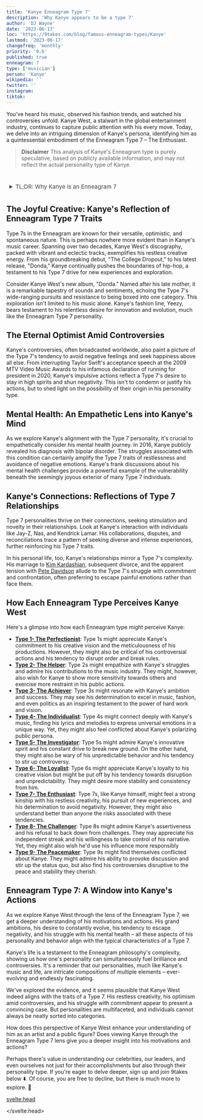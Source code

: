 ```yaml
---
title: 'Kanye Enneagram Type 7'
description: 'Why Kanye appears to be a type 7'
author: 'DJ Wayne'
date: '2023-06-17'
loc: 'https://9takes.com/blog/famous-enneagram-types/Kanye'
lastmod: '2023-06-17'
changefreq: 'monthly'
priority: '0.6'
published: true
enneagram: 7
type: ['musician']
person: 'Kanye'
wikipedia: ''
twitter: ''
instagram:
tiktok:
---
```


<!--
notes:
Kanye West
Kanye West new album
Kanye West songs
Kanye West net worth
Kanye West Yeezy
Kanye West fashion
Kanye West and Kim Kardashian
Kanye West Donda
Kanye West tour
Kanye West discography
Kanye West news
Kanye West biography
Kanye West quotes
Kanye West sneakers
Kanye West music videos
Kanye West awards
Kanye West collaborations
Kanye West concerts
Kanye West merchandise
Kanye West interviews -->

<script>
	import  PopCard  from "../../../lib/components/atoms/PopCard.svelte";
</script>

<p class="firstLetter">You've heard his music, observed his fashion trends, and watched his controversies unfold. Kanye West, a stalwart in the global entertainment industry, continues to capture public attention with his every move. Today, we delve into an intriguing dimension of Kanye's persona, identifying him as a quintessential embodiment of the Enneagram Type 7 – The Enthusiast.</p>

> **Disclaimer** This analysis of Kanye's Enneagram type is purely speculative, based on publicly available information, and may not reflect the actual personality type of Kanye.

<div
	style="display: flex;
    justify-content: center;
    margin: 1rem 0;
	"
>
	<PopCard
		image={`/types/7s/${'Kanye'}.webp`}
		showIcon={false}
		enneagramType="7"
		displayText="Kanye"
		subtext=""
	/>
</div>

<details>
<summary class="accordion">TL;DR: Why Kanye is an Enneagram 7</summary>
<div class="panel">
<ul>
<li><b>Kanye's Relentless Creativity</b>: When we think of Kanye, his boundary-pushing music and fashion come to mind. His discography and fashion line, Yeezy, reflect the Enneagram Type 7's relentless drive for exploration and innovation. From "The College Dropout" to "Donda," Kanye's eclectic music encapsulates the restless creative energy inherent in Type 7s.</li>
<li><b>Kanye's Inner World</b>: Inside Kanye's mind, there's a continuous pursuit of novelty and avoidance of negative emotions, typical of Type 7s. His tendency to constantly create and innovate likely stems from this desire for new experiences, making his day-to-day life a vibrant, ever-changing landscape.
</li>
<li><b>Controversies and Type 7 Traits</b>: Kanye's controversies, like his interruption of Taylor Swift's acceptance speech and his presidential bid, echo Type 7's drive to maintain positivity and avoid negativity. This isn't to excuse his actions, but an empathetic lens into how Type 7's core fear of pain and deprivation might manifest in real-world scenarios.
</li>
<li><b>Kanye's Core Motivation</b>: Kanye's core motivation as a Type 7 seems to be a quest for freedom and satisfaction. Whether it's his constant musical evolution, his audacious public statements, or his exploration in the fashion industry, all can be traced back to the Type 7's innate desire for variety and personal fulfillment.
</li>
</ul>
  </div>
</details>

## The Joyful Creative: Kanye's Reflection of Enneagram Type 7 Traits

Type 7s in the Enneagram are known for their versatile, optimistic, and spontaneous nature. This is perhaps nowhere more evident than in Kanye's music career. Spanning over two decades, Kanye West's discography, packed with vibrant and eclectic tracks, exemplifies his restless creative energy. From his groundbreaking debut, "The College Dropout," to his latest release, "Donda," Kanye continually pushes the boundaries of hip-hop, a testament to his Type 7 drive for new experiences and exploration.

Consider Kanye West's new album, "Donda." Named after his late mother, it is a remarkable tapestry of sounds and sentiments, echoing the Type 7's wide-ranging pursuits and resistance to being boxed into one category. This exploration isn't limited to his music alone. Kanye's fashion line, Yeezy, bears testament to his relentless desire for innovation and evolution, much like the Enneagram Type 7 personality.

## The Eternal Optimist Amid Controversies

Kanye's controversies, often broadcasted worldwide, also paint a picture of the Type 7's tendency to avoid negative feelings and seek happiness above all else. From interrupting Taylor Swift's acceptance speech at the 2009 MTV Video Music Awards to his infamous declaration of running for president in 2020, Kanye's impulsive actions reflect a Type 7's desire to stay in high spirits and shun negativity. This isn't to condemn or justify his actions, but to shed light on the possibility of their origin in his personality type.

## Mental Health: An Empathetic Lens into Kanye's Mind

As we explore Kanye's alignment with the Type 7 personality, it's crucial to empathetically consider his mental health journey. In 2016, Kanye publicly revealed his diagnosis with bipolar disorder. The struggles associated with this condition can certainly amplify the Type 7 traits of restlessness and avoidance of negative emotions. Kanye's frank discussions about his mental health challenges provide a powerful example of the vulnerability beneath the seemingly joyous exterior of many Type 7 individuals.

## Kanye's Connections: Reflections of Type 7 Relationships

Type 7 personalities thrive on their connections, seeking stimulation and novelty in their relationships. Look at Kanye's interaction with individuals like Jay-Z, Nas, and Kendrick Lamar. His collaborations, disputes, and reconciliations trace a pattern of seeking diverse and intense experiences, further reinforcing his Type 7 traits.

In his personal life, too, Kanye's relationships mirror a Type 7's complexity. His marriage to <a href="/blog/famous-enneagram-types/Kim-Kardashian">Kim Kardashian</a>, subsequent divorce, and the apparent tension with <a href="/blog/famous-enneagram-types/Pete-Davidson">Pete Davidson</a> allude to the Type 7's struggle with commitment and confrontation, often preferring to escape painful emotions rather than face them.

## How Each Enneagram Type Perceives Kanye West

Here's a glimpse into how each Enneagram type might perceive Kanye:

- **[Type 1- The Perfectionist](/blog/enneagram/enneagram-type-1)**: Type 1s might appreciate Kanye's commitment to his creative vision and the meticulousness of his productions. However, they might also be critical of his controversial actions and his tendency to disrupt order and break rules.
- **[Type 2- The Helper](/blog/enneagram/enneagram-type-2)**: Type 2s might empathize with Kanye's struggles and admire his contributions to the music industry. They might, however, also wish for Kanye to show more sensitivity towards others and exercise more restraint in his public actions.
- **[Type 3- The Achiever](/blog/enneagram/enneagram-type-3)**: Type 3s might resonate with Kanye's ambition and success. They may see his determination to excel in music, fashion, and even politics as an inspiring testament to the power of hard work and vision.
- **[Type 4- The Individualist](/blog/enneagram/enneagram-type-4)**: Type 4s might connect deeply with Kanye's music, finding his lyrics and melodies to express universal emotions in a unique way. Yet, they might also feel conflicted about Kanye's polarizing public persona.
- **[Type 5- The Investigator](/blog/enneagram/enneagram-type-5)**: Type 5s might admire Kanye's innovative spirit and his constant drive to break new ground. On the other hand, they might also be wary of his unpredictable behavior and his tendency to stir up controversy.
- **[Type 6- The Loyalist](/blog/enneagram/enneagram-type-6)**: Type 6s might appreciate Kanye's loyalty to his creative vision but might be put off by his tendency towards disruption and unpredictability. They might desire more stability and consistency from him.
- **[Type 7- The Enthusiast](/blog/enneagram/enneagram-type-7)**: Type 7s, like Kanye himself, might feel a strong kinship with his restless creativity, his pursuit of new experiences, and his determination to avoid negativity. However, they might also understand better than anyone the risks associated with these tendencies.
- **[Type 8- The Challenger](/blog/enneagram/enneagram-type-8)**: Type 8s might admire Kanye's assertiveness and his refusal to back down from challenges. They may appreciate his independent streak and his willingness to take control of his narrative. Yet, they might also wish he'd use his influence more responsibly
- **[Type 9- The Peacemaker](/blog/enneagram/enneagram-type-9)**: Type 9s might find themselves conflicted about Kanye. They might admire his ability to provoke discussion and stir up the status quo, but also find his controversies disruptive to the peace and stability they cherish.

## Enneagram Type 7: A Window into Kanye's Actions

As we explore Kanye West through the lens of the Enneagram Type 7, we get a deeper understanding of his motivations and actions. His grand ambitions, his desire to constantly evolve, his tendency to escape negativity, and his struggle with his mental health – all these aspects of his personality and behavior align with the typical characteristics of a Type 7.

Kanye's life is a testament to the Enneagram philosophy's complexity, showing us how one's personality can simultaneously fuel brilliance and controversies. It's a reminder that our personalities, much like Kanye's music and life, are intricate compositions of multiple elements – ever-evolving and endlessly fascinating.

We've explored the evidence, and it seems plausible that Kanye West indeed aligns with the traits of a Type 7. His restless creativity, his optimism amid controversies, and his struggle with commitment appear to present a convincing case. But personalities are multifaceted, and individuals cannot always be neatly sorted into categories.

How does this perspective of Kanye West enhance your understanding of him as an artist and a public figure? Does viewing Kanye through the Enneagram Type 7 lens give you a deeper insight into his motivations and actions?

Perhaps there's value in understanding our celebrities, our leaders, and even ourselves not just for their accomplishments but also through their personality type. If you're eager to delve deeper, sign up and join 9takes below ⬇️. Of course, you are free to decline, but there is much more to explore. 🚀

<svelte:head>

<script type="application/ld+json">
  {
  "@context": "http://schema.org",
  "@graph": [
    {
      "@type": "Article",
      "articleBody": "This article explores the personality traits of Kanye West from the perspective of the Enneagram Type 7. Known for his restless creativity, a quest for new experiences, and a desire to avoid negativity, Kanye embodies many characteristics of Type 7 personalities. The article discusses various facets of Kanye's life and career that demonstrate his Type 7 characteristics, including his rise to fame, his inner world, controversies he's faced, and how these elements might be related to the core attributes of a Type 7.",
      "creator" : ["DJ Wayne"],
      "author": {
        "@type": "Person",
        "name": "DJ Wayne",
        "sameAs": ["https://www.instagram.com/djwayne3/", "https://www.youtube.com/@djwayne3", "https://www.linkedin.com/in/davidtwayne/", "https://twitter.com/djwayne3"
        ]
      },
      "dateModified": {
        "@type": "Date",
        "@value": "2023-06-23"
      },
      "datePublished": {
        "@type": "Date",
        "@value": "2023-06-23"
      },
      "description": "This blog post examines the reasons why Kanye West might be an Enneagram Type 7. It focuses on his personality traits, his motivations, his inner world, controversies he's faced, and how these elements might be related to the core attributes of a Type 7.",
      "headline": "Unraveling Kanye West: An Insight Into His Enneagram Type 7 Personality",
      "image": {
        "@type": "ImageObject",
        "height": 900,
        "url": "https://9takes.com/types/7s/Kanye.webp",
        "width": 900
      },
      "mainEntityOfPage": {
        "@id": "https://9takes.com/blog/famous-enneagram-types/kanye-west",
        "@type": "WebPage"
      },
      "mentions": {
        "@type": "Person",
        "name": "Kanye West",
        "sameAs": [ "https://en.wikipedia.org/wiki/Kanye_West", "https://twitter.com/kanyewest", "https://www.instagram.com/kanyewest/" ]
      },
      "publisher": {
        "@type": "Organization",
        "sameAs": ["https://www.instagram.com/9takesdotcom/", "https://twitter.com/9takesdotcom"],
        "logo": {
          "@type": "ImageObject",
          "url": "https://9takes.com/brand/darkRubix.png"
        },
        "name": "9takes"
      }
    },
    {
      "@type": "FAQPage",
      "mainEntity": [
        {
          "@type": "Question",
          "acceptedAnswer": {
            "@type": "Answer",
            "text": "Kanye West exhibits many characteristics associated with Enneagram Type 7 personalities. This includes his restless creativity, quest for new experiences, and a desire to avoid negativity. These characteristics are deeply rooted in his desire to experience a variety of things and avoid feeling pain, which is a core motivation for Type 7 individuals."
          },
          "name": "Why is Kanye West considered an Enneagram Type 7?"
        },
        {
          "@type": "Question",
          "acceptedAnswer": {
            "@type": "Answer",
            "text": "Kanye's success in multiple fields, his influential music and fashion careers, and his ability to bounce back from public controversies are all indicative of his Type 7 personality. Moreover, his constant pursuit of new ventures and his passion for creativity also reflect the strengths and growth potential of Type 7 individuals."
          },
          "name": "What are some examples of Kanye West's Type 7 characteristics?"
        }
      ]
    }
  ]
}
</script>

</svelte:head>

<style lang="scss">
article {
    border: 1px solid #52616b;
    margin-top: 1rem;
    padding: 1rem;
    border-radius: 5px;
  }
  .accordion {
    color: #444;
    cursor: pointer;
    padding: 0.5rem;
    border: none;
    text-align: left;
    outline: none;
    font-size: 15px;
    transition: 0.4s;
  }

  .accordion:hover {
    background-color: var(--color-theme-purple-v);
    color: var(--color-theme-purple);
  }

  /*.panel:hover {

    background-color: #ccc;

}*/

  .panel {
    padding: 18px;
    /*display: none;*/
    background-color: white;
    overflow: hidden;

  }
</style>
